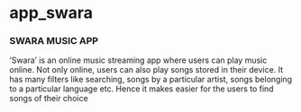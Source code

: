 # app_swara
<h3>SWARA MUSIC APP</h3>

‘Swara’ is an online music streaming app where users can play music online. Not only online, users can also play songs stored in their device. It has many filters like searching, songs by a particular artist, songs belonging to a particular language etc. Hence it makes easier for the users to find songs of their choice
